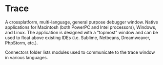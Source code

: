# Trace
A crossplatform, multi-language, general purpose debugger window. Native applications for Macintosh (both PowerPC and Intel processors), Windows, and Linux. The application is designed with a "topmost" window and can be used to float above existing IDEs (i.e. Sublime, Netbeans, Dreamweaver, PhpStorm, etc.). 

Connectors folder lists modules used to communicate to the trace window in various languages.

